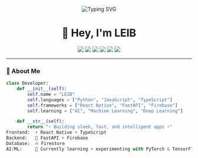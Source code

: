<p align="center">
  <img src="https://readme-typing-svg.herokuapp.com?font=Fira+Code&pause=800&color=00FF9C&width=435&lines=print(%22Hello+World+👾%22);Building+Cool+Sh*t;AI+Loading...;Code.+Sleep.+Repeat." alt="Typing SVG" />
</p>

<h1 align="center">👋 Hey, I'm LEIB</h1>

<p align="center">
  <img src="https://img.shields.io/badge/Code-Python-black?logo=python&logoColor=white">
  <img src="https://img.shields.io/badge/Code-JavaScript-white?logo=javascript&logoColor=black">
  <img src="https://img.shields.io/badge/Code-TypeScript-black?logo=typescript&logoColor=white">
  <img src="https://img.shields.io/badge/Framework-React_Native-black?logo=react&logoColor=white">
  <img src="https://img.shields.io/badge/Backend-FastAPI-black?logo=fastapi&logoColor=white">
  <img src="https://img.shields.io/badge/DB-Firebase-black?logo=firebase&logoColor=white">
</p>

---

### 🧠 About Me
```python
class Developer:
    def __init__(self):
        self.name = "LEIB"
        self.languages = ["Python", "JavaScript", "TypeScript"]
        self.frameworks = ["React Native", "FastAPI", "Firebase"]
        self.learning = ["AI", "Machine Learning", "Deep Learning"]

    def __str__(self):
        return "⚡ Building sleek, fast, and intelligent apps ⚡"
Frontend:  ⚡ React Native + TypeScript
Backend:   🚀 FastAPI + Firebase
Database:  🔥 Firestore
AI/ML:     🧬 Currently learning + experimenting with PyTorch & TensorFlow
